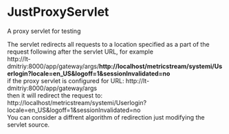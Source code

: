 JustProxyServlet
================

A proxy servlet for testing

The servlet redirects all requests to a location specified as a part of the request following after
the servlet URL, for example
<br>
http://lt-dmitriy:8000/app/gateway/args/<strong>http://localhost/metricstream/systemi/Userlogin?locale=en_US&logoff=1&sessionInvalidated=no</strong>
<br>
if the proxy servlet is configured for URL: http://lt-dmitriy:8000/app/gateway/args
<br>
then it will redirect the request to: http://localhost/metricstream/systemi/Userlogin?locale=en_US&logoff=1&sessionInvalidated=no
<br>
You can consider a diffrent algorithm of redirection just modifying the servlet source.

